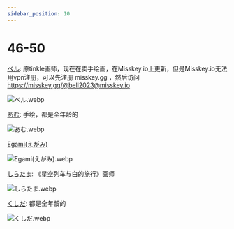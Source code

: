 ```yaml
---
sidebar_position: 10
---
```


# 46-50

[ベル](https://www.pixiv.net/users/2998007/illustrations): 原tinkle画师，现在在卖手绘画，在Misskey.io上更新，但是Misskey.io无法用vpn注册，可以先注册 misskey.gg ，然后访问 https://misskey.gg/@bell2023@misskey.io

![ベル.webp](https://p.inari.site/usr/1818/68e0f7df76d14.webp)

[あむ](https://www.pixiv.net/artworks/127976243): 手绘，都是全年龄的

![あむ.webp](https://p.inari.site/usr/1818/68e0f7de5fa77.webp)

[Egami(えがみ)](https://www.pixiv.net/users/64390150/illustrations)

![Egami(えがみ).webp](https://p.inari.site/usr/1818/68e0f7ddd77e3.webp)

[しらたま](https://www.pixiv.net/users/705370/illustrations): 《星空列车与白的旅行》画师

![しらたま.webp](https://p.inari.site/usr/1818/68e0f7deb28cc.webp)

[くしだ](https://www.pixiv.net/users/11441042/illustrations): 都是全年龄的

![くしだ.webp](https://p.inari.site/usr/1818/68e2896eef4e2.webp)
